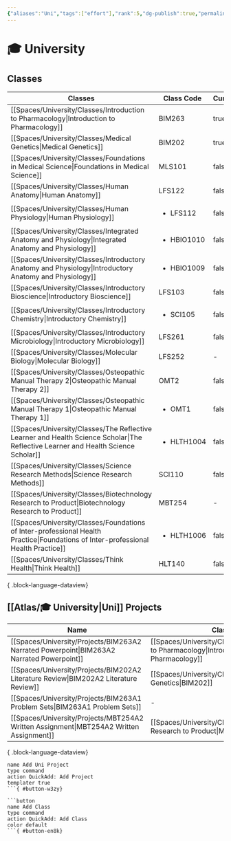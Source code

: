 ```yaml
---
{"aliases":"Uni","tags":["effort"],"rank":5,"dg-publish":true,"permalink":"/atlas/university/","dgPassFrontmatter":true}
---
```


# 🎓 University

## Classes

| Classes                                                                                                                               | Class Code                 | Current |
| ------------------------------------------------------------------------------------------------------------------------------------- | -------------------------- | ------- |
| [[Spaces/University/Classes/Introduction to Pharmacology\|Introduction to Pharmacology]]                                           | BIM263                     | true    |
| [[Spaces/University/Classes/Medical Genetics\|Medical Genetics]]                                                                   | BIM202                     | true    |
| [[Spaces/University/Classes/Foundations in Medical Science\|Foundations in Medical Science]]                                       | MLS101                     | false   |
| [[Spaces/University/Classes/Human Anatomy\|Human Anatomy]]                                                                         | LFS122                     | false   |
| [[Spaces/University/Classes/Human Physiology\|Human Physiology]]                                                                   | <ul><li>LFS112</li></ul>   | false   |
| [[Spaces/University/Classes/Integrated Anatomy and Physiology\|Integrated Anatomy and Physiology]]                                 | <ul><li>HBIO1010</li></ul> | false   |
| [[Spaces/University/Classes/Introductory Anatomy and Physiology\|Introductory Anatomy and Physiology]]                             | <ul><li>HBIO1009</li></ul> | false   |
| [[Spaces/University/Classes/Introductory Bioscience\|Introductory Bioscience]]                                                     | LFS103                     | false   |
| [[Spaces/University/Classes/Introductory Chemistry\|Introductory Chemistry]]                                                       | <ul><li>SCI105</li></ul>   | false   |
| [[Spaces/University/Classes/Introductory Microbiology\|Introductory Microbiology]]                                                 | LFS261                     | false   |
| [[Spaces/University/Classes/Molecular Biology\|Molecular Biology]]                                                                 | LFS252                     | \-      |
| [[Spaces/University/Classes/Osteopathic Manual Therapy 2\|Osteopathic Manual Therapy 2]]                                           | OMT2                       | false   |
| [[Spaces/University/Classes/Osteopathic Manual Therapy 1\|Osteopathic Manual Therapy 1]]                                           | <ul><li>OMT1</li></ul>     | false   |
| [[Spaces/University/Classes/The Reflective Learner and Health Science Scholar\|The Reflective Learner and Health Science Scholar]] | <ul><li>HLTH1004</li></ul> | false   |
| [[Spaces/University/Classes/Science Research Methods\|Science Research Methods]]                                                   | SCI110                     | false   |
| [[Spaces/University/Classes/Biotechnology Research to Product\|Biotechnology Research to Product]]                                 | MBT254                     | \-      |
| [[Spaces/University/Classes/Foundations of Inter-professional Health Practice\|Foundations of Inter-professional Health Practice]] | <ul><li>HLTH1006</li></ul> | false   |
| [[Spaces/University/Classes/Think Health\|Think Health]]                                                                           | HLT140                     | false   |

{ .block-language-dataview}

## [[Atlas/🎓 University\|Uni]] Projects

| Name                                                                                         | Class                                                                                       | Status      |
| -------------------------------------------------------------------------------------------- | ------------------------------------------------------------------------------------------- | ----------- |
| [[Spaces/University/Projects/BIM263A2 Narrated Powerpoint\|BIM263A2 Narrated Powerpoint]] | [[Spaces/University/Classes/Introduction to Pharmacology\|Introduction to Pharmacology]] | In Progress |
| [[Spaces/University/Projects/BIM202A2 Literature Review\|BIM202A2 Literature Review]]     | [[Spaces/University/Classes/Medical Genetics\|BIM202]]                                   | In Progress |
| [[Spaces/University/Projects/BIM263A1 Problem Sets\|BIM263A1 Problem Sets]]               | \-                                                                                          |             |
| [[Spaces/University/Projects/MBT254A2 Written Assignment\|MBT254A2 Written Assignment]]   | [[Spaces/University/Classes/Biotechnology Research to Product\|MBT254]]                  | In Progress |

{ .block-language-dataview}

```button
name Add Uni Project
type command
action QuickAdd: Add Project
templater true
```{ #button-w3zy}

```button
name Add Class
type command
action QuickAdd: Add Class
color default
```{ #button-en8k}

